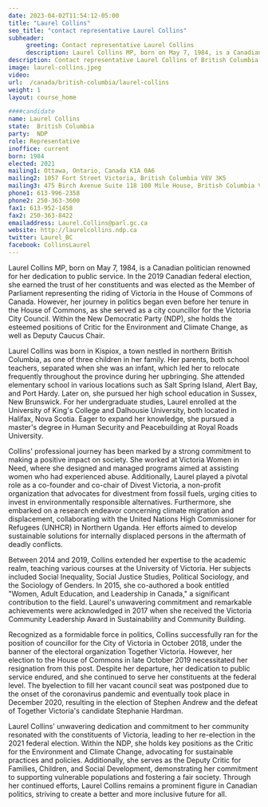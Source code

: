 ```yaml
---
date: 2023-04-02T11:54:12-05:00
title: "Laurel Collins"
seo_title: "contact representative Laurel Collins"
subheader:
     greeting: Contact representative Laurel Collins
     description: Laurel Collins MP, born on May 7, 1984, is a Canadian politician renowned for her dedication to public service. In the 2019 Canadian federal election, she earned the trust of her constituents and was elected as the Member of Parliament representing the riding of Victoria in the House of Commons of Canada. However, her journey in politics began even before her tenure in the House of Commons, as she served as a city councillor for the Victoria City Council.
description: Contact representative Laurel Collins of British Columbia. Contact information for Laurel Collins includes email address, phone number, and mailing address.
image: laurel-collins.jpeg
video:
url:  /canada/british-columbia/laurel-collins
weight: 1
layout: course_home

####candidate
name: Laurel Collins
state:	British Columbia
party:	NDP
role: Representative
inoffice: current
born: 1984
elected: 2021
mailing1: Ottawa, Ontario, Canada K1A 0A6
mailing2: 1057 Fort Street Victoria, British Columbia V8V 3K5
mailing3: 475 Birch Avenue Suite 118 100 Mile House, British Columbia V0K 2E0
phone1: 613-996-2358
phone2: 250-363-3600
fax1: 613-952-1458
fax2: 250-363-8422
emailaddress: Laurel.Collins@parl.gc.ca
website: http://laurelcollins.ndp.ca
twitter: Laurel_BC
facebook: CollinsLaurel
---
```


Laurel Collins MP, born on May 7, 1984, is a Canadian politician renowned for her dedication to public service. In the 2019 Canadian federal election, she earned the trust of her constituents and was elected as the Member of Parliament representing the riding of Victoria in the House of Commons of Canada. However, her journey in politics began even before her tenure in the House of Commons, as she served as a city councillor for the Victoria City Council. Within the New Democratic Party (NDP), she holds the esteemed positions of Critic for the Environment and Climate Change, as well as Deputy Caucus Chair.

Laurel Collins was born in Kispiox, a town nestled in northern British Columbia, as one of three children in her family. Her parents, both school teachers, separated when she was an infant, which led her to relocate frequently throughout the province during her upbringing. She attended elementary school in various locations such as Salt Spring Island, Alert Bay, and Port Hardy. Later on, she pursued her high school education in Sussex, New Brunswick. For her undergraduate studies, Laurel enrolled at the University of King's College and Dalhousie University, both located in Halifax, Nova Scotia. Eager to expand her knowledge, she pursued a master's degree in Human Security and Peacebuilding at Royal Roads University.

Collins' professional journey has been marked by a strong commitment to making a positive impact on society. She worked at Victoria Women in Need, where she designed and managed programs aimed at assisting women who had experienced abuse. Additionally, Laurel played a pivotal role as a co-founder and co-chair of Divest Victoria, a non-profit organization that advocates for divestment from fossil fuels, urging cities to invest in environmentally responsible alternatives. Furthermore, she embarked on a research endeavor concerning climate migration and displacement, collaborating with the United Nations High Commissioner for Refugees (UNHCR) in Northern Uganda. Her efforts aimed to develop sustainable solutions for internally displaced persons in the aftermath of deadly conflicts.

Between 2014 and 2019, Collins extended her expertise to the academic realm, teaching various courses at the University of Victoria. Her subjects included Social Inequality, Social Justice Studies, Political Sociology, and the Sociology of Genders. In 2015, she co-authored a book entitled "Women, Adult Education, and Leadership in Canada," a significant contribution to the field. Laurel's unwavering commitment and remarkable achievements were acknowledged in 2017 when she received the Victoria Community Leadership Award in Sustainability and Community Building.

Recognized as a formidable force in politics, Collins successfully ran for the position of councillor for the City of Victoria in October 2018, under the banner of the electoral organization Together Victoria. However, her election to the House of Commons in late October 2019 necessitated her resignation from this post. Despite her departure, her dedication to public service endured, and she continued to serve her constituents at the federal level. The byelection to fill her vacant council seat was postponed due to the onset of the coronavirus pandemic and eventually took place in December 2020, resulting in the election of Stephen Andrew and the defeat of Together Victoria's candidate Stephanie Hardman.

Laurel Collins' unwavering dedication and commitment to her community resonated with the constituents of Victoria, leading to her re-election in the 2021 federal election. Within the NDP, she holds key positions as the Critic for the Environment and Climate Change, advocating for sustainable practices and policies. Additionally, she serves as the Deputy Critic for Families, Children, and Social Development, demonstrating her commitment to supporting vulnerable populations and fostering a fair society. Through her continued efforts, Laurel Collins remains a prominent figure in Canadian politics, striving to create a better and more inclusive future for all.
